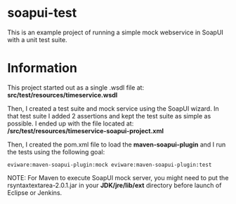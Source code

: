 soapui-test
========================

This is an example project of running a simple mock webservice in SoapUI with a unit test suite.

Information
========================

This project started out as a single .wsdl file at:  **src/test/resources/timeservice.wsdl**

Then, I created a test suite and mock service using the SoapUI wizard.  In that test suite I added 2 assertions
and kept the test suite as simple as possible.  I ended up with the file located at:
**/src/test/resources/timeservice-soapui-project.xml** 

Then, I created the pom.xml file to load the **maven-soapui-plugin** and I run the tests using the following goal:

```eviware:maven-soapui-plugin:mock eviware:maven-soapui-plugin:test```

NOTE: For Maven to execute SoapUI mock server, you might need to put the rsyntaxtextarea-2.0.1.jar
in your **JDK/jre/lib/ext** directory before launch of Eclipse or Jenkins.

